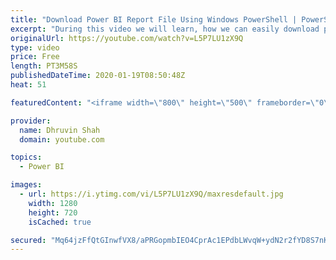 ```yaml
---
title: "Download Power BI Report File Using Windows PowerShell | PowerShell to Export Power BI Report File"
excerpt: "During this video we will learn, how we can easily download published Power BI report file(.pbix) file using PowerShell command.  In this video, first we will download/export the Power BI file from My Workspace. After that we will export the .Pbix file from specific Workspace.  I have uploaded PowerShell"
originalUrl: https://youtube.com/watch?v=L5P7LU1zX9Q
type: video
price: Free
length: PT3M58S
publishedDateTime: 2020-01-19T08:50:48Z
heat: 51

featuredContent: "<iframe width=\"800\" height=\"500\" frameborder=\"0\" src=\"https://www.youtube.com/embed/L5P7LU1zX9Q\" allow=\"accelerometer; autoplay; encrypted-media; gyroscope; picture-in-picture\" allowfullscreen></iframe>"

provider:
  name: Dhruvin Shah
  domain: youtube.com

topics:
  - Power BI

images:
  - url: https://i.ytimg.com/vi/L5P7LU1zX9Q/maxresdefault.jpg
    width: 1280
    height: 720
    isCached: true

secured: "Mq64jzFfQtGInwfVX8/aPRGopmbIEO4CprAc1EPdbLWvqW+ydN2r2fYD8S7nK4jxveSkjA3EIYvIQuMrwXFqshr9FdbgIA1422ceiRjSXzf1GdWOtHBjRJ/Dkkp3kWtXbpG4lhrFdCzjxg1QgZlD6RZvRgTFe6M7DvaWraIvEzk0C8nLt9rW0s74Kvll2Mg+O4jHb70APm+KtAJhz2juzsucGRsr2tbXug9TYqFTP5o0pCDoK1kUm/UPf7VdtfMEpCNqIwp41jubU86fPoHOzMT+bhOcMnhqRPouDAh3gTIQ5/3RIOxxUn2MOA2l0tHJGotKL4++NxmP23dDiGpv23zLhjzSrF+K2L0/i+kgd4jf+IbD3iX/3FM02I33LmK+MS69scLRFm8V6iJ5iIFWxHkWKCIBVCDJfmph951Gn4o=;X35K+n3A+NHJlpyuEQHkSw=="
---
```


